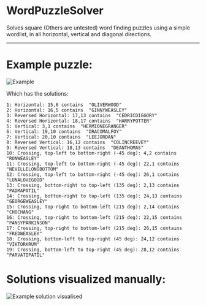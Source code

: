 WordPuzzleSolver
==========
Solves square (Others are untested) word finding puzzles using a simple wordlist, in all horizontal, vertical and diagonal directions.

----------
Example puzzle:
===
![Example](http://i.imgur.com/jjZIro3.jpg)

Which has the solutions:

    1: Horizontal: 15,6 contains  "OLIVERWOOD"
    2: Horizontal: 16,5 contains  "GINNYWEASLEY"
    3: Reversed Horizontal: 17,13 contains  "CEDRICDIGGORY"
    4: Reversed Horizontal: 18,17 contains  "HARRYPOTTER"
    5: Vertical: 3,1 contains  "HERMIONEGRANGER"
    6: Vertical: 19,10 contains  "DRACOMALFOY"
    7: Vertical: 20,10 contains  "LEEJORDAN"
    8: Reversed Vertical: 16,12 contains  "COLINCREEVEY"
    9: Reversed Vertical: 18,13 contains  "DEANTHOMAS"
    10: Crossing, top-left to bottom-right (-45 deg): 4,2 contains  "RONWEASLEY"
    11: Crossing, top-left to bottom-right (-45 deg): 22,1 contains  "NEVILLELONGBOTTOM"
    12: Crossing, top-left to bottom-right (-45 deg): 26,1 contains  "LUNALOVEGOOD"
    13: Crossing, bottom-right to top-left (135 deg): 2,13 contains  "PADMAPATIL"
    14: Crossing, bottom-right to top-left (135 deg): 24,13 contains  "GEORGEWEASLEY"
    15: Crossing, top-right to bottom-left (215 deg): 2,14 contains  "CHOCHANG"
    16: Crossing, top-right to bottom-left (215 deg): 22,15 contains  "PANSYPARKINSON"
    17: Crossing, top-right to bottom-left (215 deg): 26,15 contains  "FREDWEASLEY"
    18: Crossing, bottom-left to top-right (45 deg): 24,12 contains  "VIKTORKRUM"
    19: Crossing, bottom-left to top-right (45 deg): 28,12 contains  "PARVATIPATIL"
Solutions visualized manually:
===
![Example solution visualised](http://i.imgur.com/mJ2ZAl8.png)
